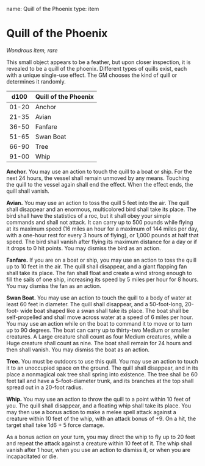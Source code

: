 name: Quill of the Phoenix
type: item

# Quill of the Phoenix
_Wondrous item, rare_

This small object appears to be a feather, but upon closer inspection, it is revealed to be a quill of the phoenix. Different types of quills exist, each with a unique single-use effect. The GM chooses the kind of quill or determines it randomly. 

| d100  | Quill of the Phoenix |
|-------|----------------------|
| 01-20 | Anchor               |
| 21-35 | Avian                |
| 36-50 | Fanfare              |
| 51-65 | Swan Boat            |
| 66-90 | Tree                 |
| 91-00 | Whip                 |

**Anchor.** You may use an action to touch the quill to a boat or ship. For the next 24 hours, the vessel shall remain unmoved by any means. Touching the quill to the vessel again shall end the effect. When the effect ends, the quill shall vanish.

**Avian.** You may use an action to toss the quill 5 feet into the air. The quill shall disappear and an enormous, multicolored bird shall take its place. The bird shall have the statistics of a roc, but it shall obey your simple commands and shall not attack. It can carry up to 500 pounds while flying at its maximum speed (16 miles an hour for a maximum of 144 miles per day, with a one-hour rest for every 3 hours of flying), or 1,000 pounds at half that speed. The bird shall vanish after flying its maximum distance for a day or if it drops to 0 hit points. You may dismiss the bird as an action.

**Fanfare.** If you are on a boat or ship, you may use an action to toss the quill up to 10 feet in the air. The quill shall disappear, and a giant flapping fan shall take its place. The fan shall float and create a wind strong enough to fill the sails of one ship, increasing its speed by 5 miles per hour for 8 hours. You may dismiss the fan as an action.

**Swan Boat.** You may use an action to touch the quill to a body of water at least 60 feet in diameter. The quill shall disappear, and a 50-foot-long, 20-foot- wide boat shaped like a swan shall take its place. The boat shall be self-propelled and shall move across water at a speed of 6 miles per hour. You may use an action while on the boat to command it to move or to turn up to 90 degrees. The boat can carry up to thirty-two Medium or smaller creatures. A Large creature shall count as four Medium creatures, while a Huge creature shall count as nine. The boat shall remain for 24 hours and then shall vanish. You may dismiss the boat as an action.

**Tree.** You must be outdoors to use this quill. You may use an action to touch it to an unoccupied space on the ground. The quill shall disappear, and in its place a nonmagical oak tree shall spring into existence. The tree shall be 60 feet tall and have a 5-foot-diameter trunk, and its branches at the top shall spread out in a 20-foot radius.

**Whip.** You may use an action to throw the quill to a point within 10 feet of you. The quill shall disappear, and a floating whip shall take its place. You may then use a bonus action to make a melee spell attack against a creature within 10 feet of the whip, with an attack bonus of +9. On a hit, the target shall take 1d6 + 5 force damage.

As a bonus action on your turn, you may direct the whip to fly up to 20 feet and repeat the attack against a creature within 10 feet of it. The whip shall vanish after 1 hour, when you use an action to dismiss it, or when you are incapacitated or die.
